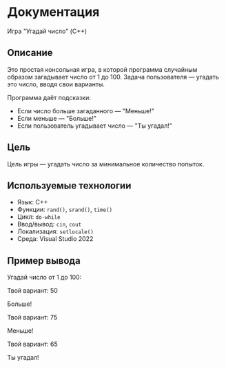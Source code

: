 # Документация

Игра "Угадай число" (C++)

## Описание

Это простая консольная игра, в которой программа случайным образом загадывает число от 1 до 100.
Задача пользователя — угадать это число, вводя свои варианты.

Программа даёт подсказки:
- Если число больше загаданного — "Меньше!"
- Если меньше — "Больше!"
- Если пользователь угадывает число — "Ты угадал!"

## Цель

Цель игры — угадать число за минимальное количество попыток.

## Используемые технологии

- Язык: C++
- Функции: `rand()`, `srand()`, `time()`
- Цикл: `do-while`
- Ввод/вывод: `cin`, `cout`
- Локализация: `setlocale()`
- Среда: Visual Studio 2022

## Пример вывода

Угадай число от 1 до 100:

Твой вариант: 50

Больше!

Твой вариант: 75

Меньше!

Твой вариант: 65

Ты угадал!
